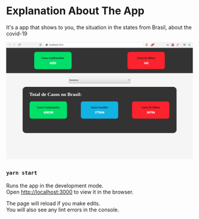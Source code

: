 # Explanation About The App
It's a app that shows to you, the situation in the states from Brasil, about the covid-19

<img src="src/images/tela.png" width=550 >

### `yarn start`

Runs the app in the development mode.<br />
Open [http://localhost:3000](http://localhost:3000) to view it in the browser.

The page will reload if you make edits.<br />
You will also see any lint errors in the console.
